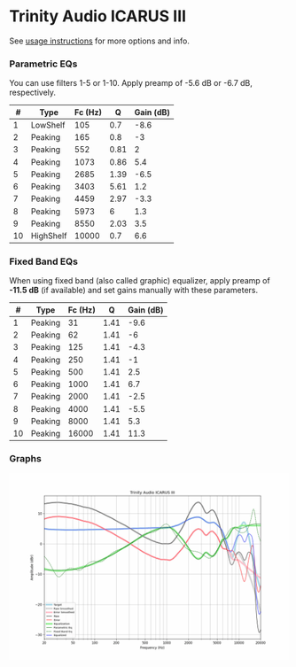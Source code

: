 # Trinity Audio ICARUS III
See [usage instructions](https://github.com/jaakkopasanen/AutoEq#usage) for more options and info.

### Parametric EQs
You can use filters 1-5 or 1-10. Apply preamp of -5.6 dB or -6.7 dB, respectively.

|   # | Type      |   Fc (Hz) |    Q |   Gain (dB) |
|-----|-----------|-----------|------|-------------|
|   1 | LowShelf  |       105 | 0.7  |        -8.6 |
|   2 | Peaking   |       165 | 0.8  |        -3   |
|   3 | Peaking   |       552 | 0.81 |         2   |
|   4 | Peaking   |      1073 | 0.86 |         5.4 |
|   5 | Peaking   |      2685 | 1.39 |        -6.5 |
|   6 | Peaking   |      3403 | 5.61 |         1.2 |
|   7 | Peaking   |      4459 | 2.97 |        -3.3 |
|   8 | Peaking   |      5973 | 6    |         1.3 |
|   9 | Peaking   |      8550 | 2.03 |         3.5 |
|  10 | HighShelf |     10000 | 0.7  |         6.6 |

### Fixed Band EQs
When using fixed band (also called graphic) equalizer, apply preamp of **-11.5 dB** (if available) and set gains manually with these parameters.

|   # | Type    |   Fc (Hz) |    Q |   Gain (dB) |
|-----|---------|-----------|------|-------------|
|   1 | Peaking |        31 | 1.41 |        -9.6 |
|   2 | Peaking |        62 | 1.41 |        -6   |
|   3 | Peaking |       125 | 1.41 |        -4.3 |
|   4 | Peaking |       250 | 1.41 |        -1   |
|   5 | Peaking |       500 | 1.41 |         2.5 |
|   6 | Peaking |      1000 | 1.41 |         6.7 |
|   7 | Peaking |      2000 | 1.41 |        -2.5 |
|   8 | Peaking |      4000 | 1.41 |        -5.5 |
|   9 | Peaking |      8000 | 1.41 |         5.3 |
|  10 | Peaking |     16000 | 1.41 |        11.3 |

### Graphs
![](./Trinity%20Audio%20ICARUS%20III.png)
